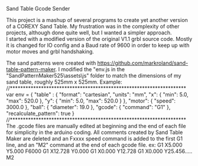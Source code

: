 Sand Table Gcode Sender

This project is a mashup of several programs to create yet another version of a COREXY Sand Table.
My frustration was in the complexity of other projects, although done quite well,
but I wanted a simpler approach.  
I started with a modified version of the original V1.1 grbl source code.
Mostly it is changed for IO config and a Baud rate of 9600 in order to keep up with
motor moves and grbl handshaking.

The sand patterns were created with https://github.com/markroland/sand-table-pattern-maker.
I modified the "env.js in the "SandPatternMaker525\assets\js" folder to match the 
dimensions of my sand table, roughly 525mm x 525mm.
Example:
//********************************************************************
var env = {
    "table" : {
        "format": "cartesian",
        "units": "mm",
        "x": {
            "min": 5.0,
            "max": 520.0
        },
        "y": {
            "min": 5.0,
            "max": 520.0
        }
    },
    "motor": {
        "speed": 3000.0
    },
    "ball": {
        "diameter": 19.0
    },
    "gcode": {
        "command": "G1"
    },
    "recalculate_pattern": true
}
//********************************************************************
The .gcode files are manually edited at beginning and the end of each 
file for simplicity in the arduino coding. All comments created by Sand Table Maker
are deleted and an Fxxxx speed command is added to the first G1 line, and an "M2"
command at the end of each gcode file.
ex: 
G1 X5.000 Y5.000 F6000
G1 X12.728 Y0.000
G1 X0.000 Y12.728
G1 X0.000 Y25.456.....
M2







